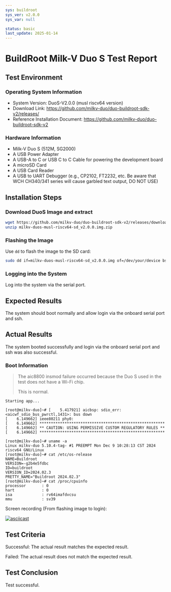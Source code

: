 ```yaml
---
sys: buildroot
sys_ver: v2.0.0
sys_var: null

status: basic
last_update: 2025-01-14
---
```


# BuildRoot Milk-V Duo S Test Report

## Test Environment

### Operating System Information

- System Version: DuoS-V2.0.0 (musl riscv64 version)
- Download Link: https://github.com/milkv-duo/duo-buildroot-sdk-v2/releases/
- Reference Installation Document: https://github.com/milkv-duo/duo-buildroot-sdk-v2

### Hardware Information

- Milk-V Duo S (512M, SG2000)
- A USB Power Adapter
- A USB-A to C or USB C to C Cable for powering the development board
- A microSD Card
- A USB Card Reader
- A USB to UART Debugger (e.g., CP2102, FT2232, etc. Be aware that WCH CH340/341 series will cause garbled text output, DO NOT USE)

## Installation Steps

### Download DuoS Image and extract

```bash
wget https://github.com/milkv-duo/duo-buildroot-sdk-v2/releases/download/v2.0.0/milkv-duos-musl-riscv64-sd_v2.0.0.img.zip
unzip milkv-duos-musl-riscv64-sd_v2.0.0.img.zip
```

### Flashing the Image

Use `dd` to flash the image to the SD card:
```bash
sudo dd if=milkv-duos-musl-riscv64-sd_v2.0.0.img of=/dev/your/device bs=1M status=progress
```

### Logging into the System

Log into the system via the serial port.

## Expected Results

The system should boot normally and allow login via the onboard serial port and ssh.

## Actual Results

The system booted successfully and login via the onboard serial port and ssh was also successful.

### Boot Information

> The aic8800 insmod failure occurred because the Duo S used in the test does not have a Wi-Fi chip.
> 
> This is normal.

```log
Starting app...

[root@milkv-duo]~# [    5.417921] aicbsp: sdio_err:<aicwf_sdio_bus_pwrctl,1431>: bus down
[    6.149662] ieee80211 phy0: 
[    6.149662] *******************************************************
[    6.149662] ** CAUTION: USING PERMISSIVE CUSTOM REGULATORY RULES **
[    6.149662] *******************************************************

[root@milkv-duo]~# uname -a
Linux milkv-duo 5.10.4-tag- #1 PREEMPT Mon Dec 9 10:28:13 CST 2024 riscv64 GNU/Linux
[root@milkv-duo]~# cat /etc/os-release 
NAME=Buildroot
VERSION=-g2b4e5fdbc
ID=buildroot
VERSION_ID=2024.02.3
PRETTY_NAME="Buildroot 2024.02.3"
[root@milkv-duo]~# cat /proc/cpuinfo 
processor       : 0
hart            : 0
isa             : rv64imafdvcsu
mmu             : sv39

```

Screen recording (From flashing image to login):

[![asciicast](https://asciinema.org/a/48Jw8Gwh6NqCJpnVejBntLIxd.svg)](https://asciinema.org/a/48Jw8Gwh6NqCJpnVejBntLIxd)

## Test Criteria

Successful: The actual result matches the expected result.

Failed: The actual result does not match the expected result.

## Test Conclusion

Test successful.
